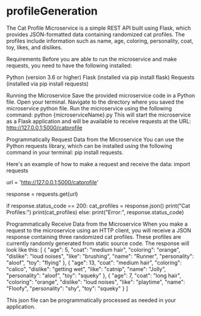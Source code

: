 # profileGeneration
The Cat Profile Microservice is a simple REST API built using Flask, which provides JSON-formatted data containing randomized cat profiles. The profiles include information such as name, age, coloring, personality, coat, toy, likes, and dislikes.

Requirements
Before you are able to run the microservice and make requests, you need to have the following installed:

Python (version 3.6 or higher)
Flask (installed via pip install flask)
Requests (installed via pip install requests)

Running the Microservice
Save the provided microservice code in a Python file.
Open your terminal.
Navigate to the directory where you saved the microservice python file.
Run the microservice using the following command: python {microserviceName}.py
This will start the microservice as a Flask application and will be available to receive requests at the URL: http://127.0.0.1:5000/catprofile

Programmatically Request Data from the Microservice
You can use the Python requests library, which can be installed using the following command in your terminal: pip install requests.

Here's an example of how to make a request and receive the data:
import requests

url = 'http://127.0.0.1:5000/catprofile'

response = requests.get(url)

if response.status_code == 200:
    cat_profiles = response.json()
    print("Cat Profiles:")
    print(cat_profiles)
else:
    print("Error:", response.status_code)

Programmatically Receive Data from the Microservice
When you make a request to the microservice using an HTTP client, you will receive a JSON response containing three randomized cat profiles. These profiles are currently randomly generated from static source code. The response will look like this:
[
    {
        "age": 5,
        "coat": "medium hair",
        "coloring": "orange",
        "dislike": "loud noises",
        "like": "brushing",
        "name": "Runner",
        "personality": "aloof",
        "toy": "flying"
    },
    {
        "age": 13,
        "coat": "medium hair",
        "coloring": "calico",
        "dislike": "getting wet",
        "like": "catnip",
        "name": "Jolly",
        "personality": "aloof",
        "toy": "squeky"
    },
    {
        "age": 7,
        "coat": "long hair",
        "coloring": "orange",
        "dislike": "loud noises",
        "like": "playtime",
        "name": "Floofy",
        "personality": "shy",
        "toy": "squeky"
    }
]

This json file can be programmatically processed as needed in your application.
